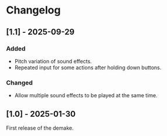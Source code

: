 # Changelog

## [1.1] - 2025-09-29
### Added
- Pitch variation of sound effects.
- Repeated input for some actions after holding down buttons.

### Changed
- Allow multiple sound effects to be played at the same time.

## [1.0] - 2025-01-30
First release of the demake.
